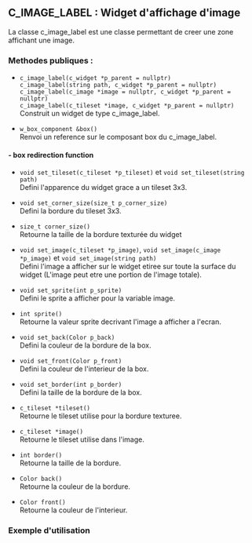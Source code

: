 ## C_IMAGE_LABEL : Widget d'affichage d'image

La classe c_image_label est une classe permettant de creer une zone affichant une image.

### Methodes publiques :

- `c_image_label(c_widget *p_parent = nullptr)`  
`c_image_label(string path, c_widget *p_parent = nullptr)`  
`c_image_label(c_image *image = nullptr, c_widget *p_parent = nullptr)`  
`c_image_label(c_tileset *image, c_widget *p_parent = nullptr)`  
	Construit un widget de type c_image_label.  


- `w_box_component &box()`  
	Renvoi un reference sur le composant box du c_image_label.


#### - box redirection function
- `void set_tileset(c_tileset *p_tileset)` et `void set_tileset(string path)`  
	Defini l'apparence du widget grace a un tileset 3x3.


- `void set_corner_size(size_t p_corner_size)`  
	Defini la bordure du tileset 3x3.


- `size_t corner_size()`  
	Retourne la taille de la bordure texturée du widget


- `void set_image(c_tileset *p_image)`, `void set_image(c_image *p_image)` et `void set_image(string path)`  
	Defini l'image a afficher sur le widget etiree sur toute la surface du widget (L'image peut etre une portion de l'image totale).


- `void set_sprite(int p_sprite)`  
	Defini le sprite a afficher pour la variable image.


- `int sprite()`  
	Retourne la valeur sprite decrivant l'image a afficher a l'ecran.


- `void set_back(Color p_back)`  
	Defini la couleur de la bordure de la box.


- `void set_front(Color p_front)`  
	Defini la couleur de l'interieur de la box.


- `void set_border(int p_border)`  
	Defini la taille de la bordure de la box.


- `c_tileset *tileset()`  
	Retourne le tileset utilise pour la bordure texturee.


- `c_tileset *image()`  
	Retourne le tileset utilise dans l'image.


- `int border()`  
	Retourne la taille de la bordure.


- `Color back()`  
	Retourne la couleur de la bordure.
- `Color front()`  
	Retourne la couleur de l'interieur.


### Exemple d'utilisation
